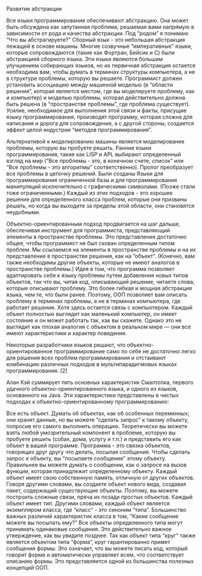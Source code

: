Развитие абстракции

Все языки программирования обеспечивают абстракцию. Она может быть обсуждена как запутанная проблема, решаемая вами напрямую в зависимости от рода и качества абстракции. Под “родом” я понимаю “Что вы абстрагируете?” Сборный язык - это небольшая абстракция лежащей в основе машины. Многие созвучные “императивные” языки, которые сопровождаются (такие как Фортран, Бейсик и C) были абстракцией сборного языка. Эти языки являются большим улучшением собирающих языков, но их первичная абстракция остается необходима вам, чтобы думать в терминах структуры компьютера, а не в структуре проблемы, которую вы решаете. Программист должен установить ассоциацию между машинной моделью (в “области решения”, которая является местом, где вы моделируете проблему, как и компьютер) и моделью проблемы, которая действительно должна быть решена (в “пространстве проблемы”, где проблема существует). Усилие, необходимое для выполнения этой связи и факты, присущие языку программирования, производят программу, которая сложна для написания и дорога для сопровождения, а с другой стороны, создается эффект целой индустрии “методов программирования”.

Альтернативой к моделированию машины является моделирование проблемы, которую вы пробуете решить. Ранние языки программирования, такие как LISP и APL выбирают определенный взгляд на мир (“Все проблемы - это, в конечном счете, список” или “Все проблемы - это алгоритмы” соответственно). Пролог преобразует все проблемы в цепочку решений. Были созданы Языки для программирования ограниченной базы и для программирования манипуляций исключительно с графическими символами. (Позже стали тоже ограниченными.) Каждый из этих подходов - это хорошее решение для определенного класса проблем, которые они призваны решать, но когда вы выходите за пределы этой области, они становятся неудобными.

Объектно-ориентированным подход продвигается на шаг дальше, обеспечивая инструмент для программиста, представляющий элементы в пространстве проблемы. Это представление достаточно общее, чтобы программист не был скован определенным типом проблем. Мы ссылаемся на элементы в пространстве проблемы и на их представление в пространстве решения, как на “объект”. (Конечно, вам также необходимы другие объекты, которые не имеют аналогов в пространстве проблемы.) Идея в том, что программа позволяет адаптировать себя к языку проблемы путем добавления новых типов объектов, так что вы, читая код, описывающий решение, читаете слова, которые описывают проблему. Это более гибкая и мощная абстракция языка, чем те, что были ранее. Поэтому, ООП позволяет вам описать проблему в терминах проблемы, а не в терминах компьютера, где работает решение. Хотя здесь остается связь с компьютером. Каждый объект полностью выглядит как маленький компьютер, он имеет состояние и он может работать так, как вы скажете. Однако это не выглядит как плохая аналогия с объектом в реальном мире — они все имеют характеристики и характер поведения.

Некоторые разработчики языков решают, что объектно-ориентированное программирование само по себе не достаточно легко для решения всех проблем программирования и отстаивают комбинацию различных подходов в мультипарадигмовых языках программирования. [2]

Алан Кэй суммирует пять основных характеристик Смалтолка, первого удачного объектно-ориентированного языка, и одного из языков, основанного на Java. Эти характеристики представлены в чистых подходах к объектно-ориентированному программированию:

Все есть объект. Думать об объектах, как об особенных переменных; они хранят данные, но вы можете “сделать запрос” к такому объекту, попросив его самого выполнить операцию. Теоретически вы можете взять любой умозрительный компонент в проблеме, которую вы пробуете решить (собак, дома, услугу и т.п.) и представить его как объект в вашей программе.
Программа - это связка объектов, говорящих друг другу что делать, посылая сообщения. Чтобы сделать запрос к объекту, вы “посылаете сообщение” этому объекту. Правильнее вы можете думать о сообщении, как о запросе на вызов функции, которая принадлежит определенному объекту.
Каждый объект имеет свою собственную память, отличную от других объектов. Говоря другими словами, вы создаете объект нового вида, создавая пакет, содержащий существующие объекты. Поэтому, вы можете построить сложные связи, пряча их позади простых объектов.
Каждый объект имеет тип. Другими словами, каждый объект является экземпляром класса, где “класс” - это синоним “типа”. Большинство важных различий характеристик класса в том, “Какие сообщение можете вы посылать ему?”
Все объекты определенного типа могут принимать одинаковые сообщения. Это действительно важное утверждение, как вы увидите позднее. Так как объект типа “круг” также является объектом типа “форма”, круг гарантированно примет сообщения формы. Это означает, что вы можете писать код, который говорит форме и автоматически управляет всем, что соответствует описанию формы. Это представляется одной из большинства полезных концепций ООП.
